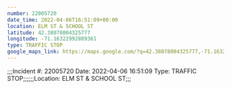 ```yaml
---
number: 22005720
date_time: 2022-04-06T16:51:09+00:00
location: ELM ST & SCHOOL ST
latitude: 42.38078004325777
longitude: -71.16322992889361
type: TRAFFIC STOP
google_maps_link: https://maps.google.com/?q=42.38078004325777,-71.16322992889361
---
```


;;;Incident #: 22005720  Date: 2022-04-06 16:51:09   Type: TRAFFIC STOP;;;;;;Location: ELM ST & SCHOOL ST;;;
